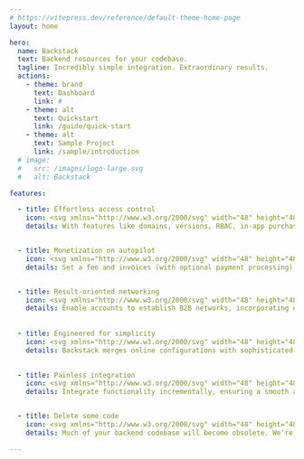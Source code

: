 ```yaml
---
# https://vitepress.dev/reference/default-theme-home-page
layout: home

hero:
  name: Backstack
  text: Backend resources for your codebase.
  tagline: Incredibly simple integration. Extraordinary results.
  actions:
    - theme: brand
      text: Dashboard
      link: #
    - theme: alt
      text: Quickstart
      link: /guide/quick-start
    - theme: alt
      text: Sample Project
      link: /sample/introduction
  # image:
  #   src: /images/logo-large.svg
  #   alt: Backstack

features:

  - title: Effortless access control
    icon: <svg xmlns="http://www.w3.org/2000/svg" width="48" height="48" viewBox="0 0 48 48"><title>configuration-tools</title><g><path d="M40 3H8C5.23858 3 3 5.23858 3 8V40C3 42.7614 5.23858 45 8 45H40C42.7614 45 45 42.7614 45 40V8C45 5.23858 42.7614 3 40 3Z" fill="url(#nc-ui-4-0_linear_143_49)"></path> <path d="M38 15H10C9.448 15 9 14.552 9 14C9 13.448 9.448 13 10 13H38C38.552 13 39 13.448 39 14C39 14.552 38.552 15 38 15Z" fill="url(#nc-ui-4-1_linear_143_49)"></path> <path d="M38 25H10C9.448 25 9 24.552 9 24C9 23.448 9.448 23 10 23H38C38.552 23 39 23.448 39 24C39 24.552 38.552 25 38 25Z" fill="url(#nc-ui-4-2_linear_143_49)"></path> <path d="M38 35H10C9.448 35 9 34.552 9 34C9 33.448 9.448 33 10 33H38C38.552 33 39 33.448 39 34C39 34.552 38.552 35 38 35Z" fill="url(#nc-ui-4-3_linear_143_49)"></path> <path d="M33 19C32.448 19 32 18.552 32 18V10C32 9.448 32.448 9 33 9C33.552 9 34 9.448 34 10V18C34 18.552 33.552 19 33 19Z" fill="url(#nc-ui-4-4_linear_143_49)"></path> <path d="M15 29C14.448 29 14 28.552 14 28V20C14 19.448 14.448 19 15 19C15.552 19 16 19.448 16 20V28C16 28.552 15.552 29 15 29Z" fill="url(#nc-ui-4-5_linear_143_49)"></path> <path d="M33 39C32.448 39 32 38.552 32 38V30C32 29.448 32.448 29 33 29C33.552 29 34 29.448 34 30V38C34 38.552 33.552 39 33 39Z" fill="url(#nc-ui-4-6_linear_143_49)"></path> <defs> <linearGradient id="nc-ui-4-0_linear_143_49" x1="24" y1="3" x2="24" y2="45" gradientUnits="userSpaceOnUse"> <stop stop-color="#4480A7"></stop> <stop offset="1" stop-color="#32597C"></stop> </linearGradient> <linearGradient id="nc-ui-4-1_linear_143_49" x1="9" y1="14" x2="39" y2="14" gradientUnits="userSpaceOnUse"> <stop stop-color="#32597C"></stop> <stop offset="1" stop-color="#203B50"></stop> </linearGradient> <linearGradient id="nc-ui-4-2_linear_143_49" x1="9" y1="24" x2="39" y2="24" gradientUnits="userSpaceOnUse"> <stop stop-color="#32597C"></stop> <stop offset="1" stop-color="#203B50"></stop> </linearGradient> <linearGradient id="nc-ui-4-3_linear_143_49" x1="9" y1="34" x2="39" y2="34" gradientUnits="userSpaceOnUse"> <stop stop-color="#32597C"></stop> <stop offset="1" stop-color="#203B50"></stop> </linearGradient> <linearGradient id="nc-ui-4-4_linear_143_49" x1="33" y1="9" x2="33" y2="19" gradientUnits="userSpaceOnUse"> <stop stop-color="#C5DCE7"></stop> <stop offset="1" stop-color="#80B0CB"></stop> </linearGradient> <linearGradient id="nc-ui-4-5_linear_143_49" x1="15" y1="19" x2="15" y2="29" gradientUnits="userSpaceOnUse"> <stop stop-color="#C5DCE7"></stop> <stop offset="1" stop-color="#80B0CB"></stop> </linearGradient> <linearGradient id="nc-ui-4-6_linear_143_49" x1="33" y1="29" x2="33" y2="39" gradientUnits="userSpaceOnUse"> <stop stop-color="#C5DCE7"></stop> <stop offset="1" stop-color="#80B0CB"></stop> </linearGradient> </defs></g></svg>
    details: With features like domains, versions, RBAC, in-app purchases, and more, all simultaneously validated with a single function.


  - title: Monetization on autopilot
    icon: <svg xmlns="http://www.w3.org/2000/svg" width="48" height="48" viewBox="0 0 48 48"><title>chart-growth</title><g><path fill="#72C472" d="M25,23h-8c-0.55225,0-1,0.44775-1,1v18c0,0.55225,0.44775,1,1,1h8c0.55225,0,1-0.44775,1-1V24 C26,23.44775,25.55225,23,25,23z"></path> <path fill="#9EDB9E" d="M11,31H3c-0.55225,0-1,0.44775-1,1v10c0,0.55225,0.44775,1,1,1h8c0.55225,0,1-0.44775,1-1V32 C12,31.44775,11.55225,31,11,31z"></path> <path fill="#4DA34D" d="M44.74316,15.33105l-9-10c-0.37891-0.42188-1.10742-0.42188-1.48633,0l-9,10 c-0.26416,0.29346-0.33105,0.71484-0.17041,1.07568S25.60498,17,26,17h4v25c0,0.55225,0.44775,1,1,1h8c0.55225,0,1-0.44775,1-1V17h4 c0.39502,0,0.75293-0.23242,0.91357-0.59326S45.00732,15.62451,44.74316,15.33105z"></path></g></svg>
    details: Set a fee and invoices (with optional payment processing) are handled automatically, requiring no extra effort on your behalf.


  - title: Result-oriented networking
    icon: <svg xmlns="http://www.w3.org/2000/svg" width="48" height="48" viewBox="0 0 48 48"><title>network-communication</title><g><path d="M17.836 17.806C18.46 18.595 18.961 19.473 19.323 20.411L32.834 12.711C35.432 15.536 39.828 15.72 42.653 13.122C45.478 10.524 45.662 6.12798 43.064 3.30298C40.466 0.477982 36.07 0.293982 33.245 2.89198C31.255 4.72198 30.507 7.54098 31.328 10.117L17.836 17.806Z" fill="url(#nc-ui-3-0_linear_119_81)"></path> <path d="M38 33C36.032 33.001 34.155 33.834 32.834 35.293L19.323 27.593C18.961 28.531 18.46 29.409 17.836 30.198L31.328 37.891C30.163 41.577 32.207 45.51 35.894 46.675C39.581 47.84 43.513 45.796 44.678 42.109C45.843 38.423 43.799 34.49 40.112 33.325C39.429 33.109 38.717 32.999 38 33Z" fill="url(#nc-ui-3-1_linear_119_81)"></path> <path d="M10 32C5.582 32 2 28.418 2 24C2 19.582 5.582 16 10 16C14.418 16 18 19.582 18 24C17.995 28.416 14.416 31.995 10 32ZM10 18C6.686 18 4 20.686 4 24C4 27.314 6.686 30 10 30C13.314 30 16 27.314 16 24C15.997 20.688 13.312 18.003 10 18Z" fill="url(#nc-ui-3-2_linear_119_81)"></path> <defs> <linearGradient id="nc-ui-3-0_linear_119_81" x1="31.3671" y1="1.05774" x2="31.3671" y2="20.411" gradientUnits="userSpaceOnUse"> <stop stop-color="#F77CC6"></stop> <stop offset="1" stop-color="#E642A3"></stop> </linearGradient> <linearGradient id="nc-ui-3-1_linear_119_81" x1="31.4206" y1="27.593" x2="31.4206" y2="47.0023" gradientUnits="userSpaceOnUse"> <stop stop-color="#F77CC6"></stop> <stop offset="1" stop-color="#E642A3"></stop> </linearGradient> <linearGradient id="nc-ui-3-2_linear_119_81" x1="10" y1="16" x2="10" y2="32" gradientUnits="userSpaceOnUse"> <stop stop-color="#FEE7F5"></stop> <stop offset="1" stop-color="#FBB0DD"></stop> </linearGradient> </defs></g></svg>
    details: Enable accounts to establish B2B networks, incorporating optional revenue-sharing models to foster mutually advantageous relationships.
 
 
  - title: Engineered for simplicity
    icon: <svg xmlns="http://www.w3.org/2000/svg" width="48" height="48" viewBox="0 0 48 48"><title>compass</title><g><path fill="#8C8C8C" d="M40,30H8c-0.552,0-1-0.448-1-1s0.448-1,1-1h32c0.552,0,1,0.448,1,1S40.552,30,40,30z"></path> <path fill="#444444" d="M19.103,13.011c-0.398-0.042-0.798,0.154-0.991,0.53l-16,31c-0.187,0.361-0.136,0.8,0.129,1.109 C2.434,45.876,2.713,46,3,46c0.106,0,0.212-0.017,0.316-0.051l6-2c0.247-0.083,0.452-0.257,0.571-0.488l13.74-26.498 C21.383,16.794,19.546,15.167,19.103,13.011z"></path> <path fill="#8C8C8C" d="M24,8c-0.552,0-1-0.448-1-1V2c0-0.552,0.448-1,1-1s1,0.448,1,1v5C25,7.552,24.552,8,24,8z"></path> <path fill="#444444" d="M45.889,44.542l-16-31c-0.194-0.376-0.593-0.572-0.991-0.53c-0.443,2.156-2.281,3.783-4.525,3.951 l13.74,26.498c0.12,0.231,0.325,0.406,0.571,0.488l6,2C44.788,45.983,44.894,46,45,46c0.287,0,0.566-0.124,0.76-0.35 C46.024,45.341,46.075,44.903,45.889,44.542z"></path> <path fill="#B3B3B3" d="M24,34c-0.552,0-1-0.448-1-1v-8c0-0.552,0.448-1,1-1s1,0.448,1,1v8C25,33.552,24.552,34,24,34z"></path> <path fill="#B3B3B3" d="M24,18c-3.309,0-6-2.691-6-6s2.691-6,6-6s6,2.691,6,6S27.309,18,24,18z M24,8c-2.206,0-4,1.794-4,4 s1.794,4,4,4s4-1.794,4-4S26.206,8,24,8z"></path></g></svg>
    details: Backstack merges online configurations with sophisticated API session management to provide a distinctive mix of metrics and functionality.

  
  - title: Painless integration
    icon: <svg xmlns="http://www.w3.org/2000/svg" width="48" height="48" viewBox="0 0 48 48"><title>selection</title><g><path fill="#43A6DD" d="M12,13H2c-0.552,0-1-0.448-1-1V2c0-0.552,0.448-1,1-1h10c0.552,0,1,0.448,1,1v10C13,12.552,12.552,13,12,13z "></path> <path fill="#43A6DD" d="M29,13H19c-0.552,0-1-0.448-1-1V2c0-0.552,0.448-1,1-1h10c0.552,0,1,0.448,1,1v10C30,12.552,29.552,13,29,13 z"></path> <path fill="#43A6DD" d="M29,30H19c-0.552,0-1-0.448-1-1V19c0-0.552,0.448-1,1-1h10c0.552,0,1,0.448,1,1v10 C30,29.552,29.552,30,29,30z"></path> <path fill="#B3B3B3" d="M27,45h-6c-0.552,0-1-0.448-1-1v-6c0-0.552,0.448-1,1-1h6c0.552,0,1,0.448,1,1v6C28,44.552,27.552,45,27,45z "></path> <path fill="#B3B3B3" d="M44,45h-6c-0.552,0-1-0.448-1-1v-6c0-0.552,0.448-1,1-1h6c0.552,0,1,0.448,1,1v6C45,44.552,44.552,45,44,45z "></path> <path fill="#B3B3B3" d="M44,28h-6c-0.552,0-1-0.448-1-1v-6c0-0.552,0.448-1,1-1h6c0.552,0,1,0.448,1,1v6C45,27.552,44.552,28,44,28z "></path> <path fill="#43A6DD" d="M46,13H36c-0.552,0-1-0.448-1-1V2c0-0.552,0.448-1,1-1h10c0.552,0,1,0.448,1,1v10C47,12.552,46.552,13,46,13 z"></path> <path fill="#43A6DD" d="M12,30H2c-0.552,0-1-0.448-1-1V19c0-0.552,0.448-1,1-1h10c0.552,0,1,0.448,1,1v10C13,29.552,12.552,30,12,30 z"></path> <path fill="#43A6DD" d="M12,47H2c-0.552,0-1-0.448-1-1V36c0-0.552,0.448-1,1-1h10c0.552,0,1,0.448,1,1v10C13,46.552,12.552,47,12,47 z"></path></g></svg>
    details: Integrate functionality incrementally, ensuring a smooth and controlled transition without disrupting your current workflow.


  - title: Delete some code
    icon: <svg xmlns="http://www.w3.org/2000/svg" width="48" height="48" viewBox="0 0 48 48"><title>trash</title><g><path d="M8 12V42C8 44.761 10.239 47 13 47H35C37.761 47 40 44.761 40 42V12H8Z" fill="url(#nc-ui-2-0_linear_103_2)"></path> <path d="M44 7H31.72L29.948 1.684C29.812 1.276 29.43 1 29 1H19C18.57 1 18.188 1.276 18.052 1.684L16.28 7H4C3.448 7 3 7.448 3 8V11C3 11.552 3.448 12 4 12H44C44.552 12 45 11.552 45 11V8C45 7.448 44.552 7 44 7Z" fill="url(#nc-ui-2-1_linear_103_2)"></path> <path d="M17 38C17 38.552 16.552 39 16 39C15.448 39 15 38.552 15 38V21C15 20.448 15.448 20 16 20C16.552 20 17 20.448 17 21V38Z" fill="url(#nc-ui-2-2_linear_103_2)"></path> <path d="M25 38C25 38.552 24.552 39 24 39C23.448 39 23 38.552 23 38V21C23 20.448 23.448 20 24 20C24.552 20 25 20.448 25 21V38Z" fill="url(#nc-ui-2-3_linear_103_2)"></path> <path d="M33 38C33 38.552 32.552 39 32 39C31.448 39 31 38.552 31 38V21C31 20.448 31.448 20 32 20C32.552 20 33 20.448 33 21V38Z" fill="url(#nc-ui-2-4_linear_103_2)"></path> <path opacity="0.15" d="M40 12H8V14H40V12Z" fill="black"></path> <defs> <linearGradient id="nc-ui-2-0_linear_103_2" x1="24" y1="12" x2="24" y2="47" gradientUnits="userSpaceOnUse"> <stop stop-color="#FF666D"></stop> <stop offset="1" stop-color="#E0211F"></stop> </linearGradient> <linearGradient id="nc-ui-2-1_linear_103_2" x1="24" y1="1" x2="24" y2="12" gradientUnits="userSpaceOnUse"> <stop stop-color="#FFD6DA"></stop> <stop offset="1" stop-color="#FF9EA8"></stop> </linearGradient> <linearGradient id="nc-ui-2-2_linear_103_2" x1="16" y1="20" x2="16" y2="39" gradientUnits="userSpaceOnUse"> <stop stop-color="#FF9EA8"></stop> <stop offset="1" stop-color="#FF666D"></stop> </linearGradient> <linearGradient id="nc-ui-2-3_linear_103_2" x1="24" y1="20" x2="24" y2="39" gradientUnits="userSpaceOnUse"> <stop stop-color="#FF9EA8"></stop> <stop offset="1" stop-color="#FF666D"></stop> </linearGradient> <linearGradient id="nc-ui-2-4_linear_103_2" x1="32" y1="20" x2="32" y2="39" gradientUnits="userSpaceOnUse"> <stop stop-color="#FF9EA8"></stop> <stop offset="1" stop-color="#FF666D"></stop> </linearGradient> </defs></g></svg>
    details: Much of your backend codebase will become obsolete. We're sure it was some awesome code! We're here if you need us.

---
```



<style>
/*
:root {
  --vp-home-hero-name-color: transparent;
  --vp-home-hero-name-background: -webkit-linear-gradient(120deg, #bd34fe 30%, #41d1ff);

  --vp-home-hero-image-background-image: linear-gradient(-45deg, #bd34fe 50%, #47caff 50%);
  --vp-home-hero-image-filter: blur(44px);
}

@media (min-width: 640px) {
  :root {
    --vp-home-hero-image-filter: blur(56px);
  }
}

@media (min-width: 960px) {
  :root {
    --vp-home-hero-image-filter: blur(68px);
  }
}
*/
</style>